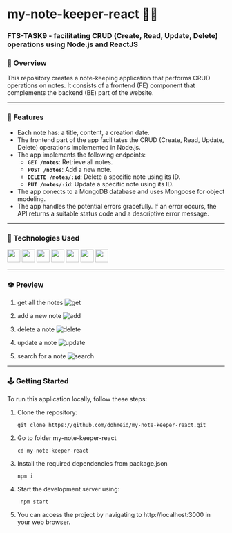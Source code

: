 # my-note-keeper-react :notebook::notebook:	

### FTS-TASK9 - facilitating CRUD (Create, Read, Update, Delete) operations using Node.js and ReactJS

### :stars: Overview
This repository creates a note-keeping application that performs CRUD operations on notes. It consists of a frontend (FE) component that complements the backend (BE) part of the website. 

-----
### :dart: Features
- Each note has: a title, content, a creation date.
- The frontend part of the app facilitates the CRUD (Create, Read, Update, Delete) operations implemented in Node.js.
- The app implements the following endpoints:
    - **`GET /notes`**: Retrieve all notes.
    - **`POST /notes`**: Add a new note.
    - **`DELETE /notes/:id`**: Delete a specific note using its ID.
    - **`PUT /notes/:id`**: Update a specific note using its ID.
- The app conects to a MongoDB database and uses Mongoose for object modeling.
- The app handles the potential errors gracefully. If an error occurs, the API returns a suitable status code and a descriptive error message.

-----

### :space_invader: Technologies Used
<div align="left">
    <img src="https://img.shields.io/badge/JavaScript-323330?style=for-the-badge&logo=javascript&logoColor=F7DF1E" height="30" />
    <img src="https://img.shields.io/badge/MongoDB-4EA94B?style=for-the-badge&logo=mongodb&logoColor=white" height="30" />
    <img src="https://img.shields.io/badge/Node%20js-339933?style=for-the-badge&logo=nodedotjs&logoColor=white" height="30" />
    <img src="https://img.shields.io/badge/Express%20js-000000?style=for-the-badge&logo=express&logoColor=white" height="30" />
    <img src="https://img.shields.io/badge/VSCode-0078D4?style=for-the-badge&logo=visual%20studio%20code&logoColor=white" height="30" />
    <img src="https://img.shields.io/badge/React-20232A?style=for-the-badge&logo=react&logoColor=61DAFB" height="30" />
    <img src="https://img.shields.io/badge/npm-CB3837?style=for-the-badge&logo=npm&logoColor=white" height="30" />
</div>

-----
### :eye: Preview
1. get all the notes
![get](https://github.com/dohmeid/my-note-keeper-react/assets/90987176/92e44200-98c7-4a33-a7a6-a87fc21b396a)

2. add a new note
![add](https://github.com/dohmeid/my-note-keeper-react/assets/90987176/a829ad48-16c0-4f98-ad40-b95522616f37)

3. delete a note
![delete](https://github.com/dohmeid/my-note-keeper-react/assets/90987176/0b4d5d65-73a9-490e-bc50-4dd298f45831)

4. update a note
![update](https://github.com/dohmeid/my-note-keeper-react/assets/90987176/8b736b94-e3b0-4ddb-aac1-3d71c874bd02)

5. search for a note
![search](https://github.com/dohmeid/my-note-keeper-react/assets/90987176/53bbb14b-1211-4e0a-a514-36af20912cac)

-----
### :joystick: Getting Started 
To run this application locally, follow these steps:
1. Clone the repository:
   ```
   git clone https://github.com/dohmeid/my-note-keeper-react.git
   ```
2. Go to folder my-note-keeper-react
   ```
   cd my-note-keeper-react
   ```
3. Install the required dependencies from package.json
   ```
   npm i
   ```

4. Start the development server using:
   ```
    npm start
   ```
5. You can access the project by navigating to http://localhost:3000 in your web browser.
